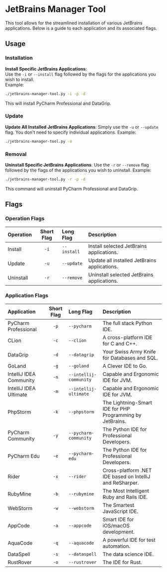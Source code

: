 # JetBrains Manager Tool

This tool allows for the streamlined installation of various JetBrains applications. Below is a guide to each application and its associated flags.

## Usage

### Installation

**Install Specific JetBrains Applications**:  
Use the `-i` or `--install` flag followed by the flags for the applications you wish to install.  
Example:  
   ```bash
   ./jetbrains-manager-tool.py -i -p -d
   ```
This will install PyCharm Professional and DataGrip.

### Update

**Update All Installed JetBrains Applications**:
Simply use the `-u` or `--update` flag. You don't need to specify individual applications.
Example:
   ```bash
   ./jetbrains-manager-tool.py -u
   ```

### Removal
**Uninstall Specific JetBrains Applications**:
Use the `-r` or `--remove` flag followed by the flags of the applications you wish to uninstall.
Example:
   ```bash
   ./jetbrains-manager-tool.py -r -p -d
   ```
This command will uninstall PyCharm Professional and DataGrip.

## Flags

### Operation Flags

| Operation                 | Short Flag | Long Flag                | Description                                               |
|:--------------------------|:----------:|:-------------------------|:----------------------------------------------------------|
| Install                   | `-i`       | `--install`              | Install selected JetBrains applications.                  |
| Update                    | `-u`       | `--update`               | Update all installed JetBrains applications.               |
| Uninstall                 | `-r`       | `--remove`               | Uninstall selected JetBrains applications.                |

### Application Flags

| Application               | Short Flag | Long Flag                | Description                                               |
|:--------------------------|:----------:|:-------------------------|:----------------------------------------------------------|
| PyCharm Professional      | `-p`       | `--pycharm`              | The full stack Python IDE.                                |
| CLion                     | `-c`       | `--clion`                | A cross-platform IDE for C and C++.                       |
| DataGrip                  | `-d`       | `--datagrip`             | Your Swiss Army Knife for Databases and SQL.              |
| GoLand                    | `-g`       | `--goland`               | A Clever IDE to Go.                                       |
| IntelliJ IDEA Community   | `-n`       | `--intellij-community`   | Capable and Ergonomic IDE for JVM.                        |
| IntelliJ IDEA Ultimate    | `-m`       | `--intellij-ultimate`    | Capable and Ergonomic IDE for JVM.                        |
| PhpStorm                  | `-k`       | `--phpstorm`             | The Lightning-Smart IDE for PHP Programming by JetBrains. |
| PyCharm Community         | `-y`       | `--pycharm-community`    | The Python IDE for Professional Developers.               |
| PyCharm Edu               | `-e`       | `--pycharm-edu`          | The Python IDE for Professional Developers.               |
| Rider                     | `-x`       | `--rider`                | Cross-platform .NET IDE based on IntelliJ and ReSharper.  |
| RubyMine                  | `-b`       | `--rubymine`             | The Most Intelligent Ruby and Rails IDE.                  |
| WebStorm                  | `-w`       | `--webstorm`             | The Smartest JavaScript IDE.                              |
| AppCode                   | `-a`       | `--appcode`              | Smart IDE for iOS/macOS development.                      |
| AquaCode                  | `-q`       | `--aquacode`             | A powerful IDE for test automation.                       |
| DataSpell                 | `-s`       | `--dataspell`            | The data science IDE.                                     |
| RustRover                 | `-o`       | `--rustrover`            | The IDE for Rust.                                         |

